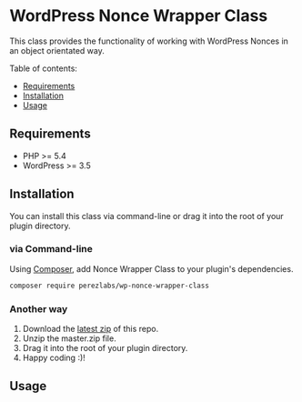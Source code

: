 # WordPress Nonce Wrapper Class

This class provides the functionality of working with WordPress Nonces in an object orientated way.

Table of contents:
 * [Requirements](#requirements)
 * [Installation](#installation)
 * [Usage](#usage)

## Requirements

* PHP >= 5.4
* WordPress >= 3.5

## Installation

You can install this class via command-line or drag it into the root of your plugin directory.

### via Command-line

Using [Composer](https://getcomposer.org/), add Nonce Wrapper Class to your plugin's dependencies.

```sh
composer require perezlabs/wp-nonce-wrapper-class
```

### Another way

1. Download the [latest zip](https://github.com/perezlabs/wp-nonce-wrapper-class/archive/master.zip) of this repo.
2. Unzip the master.zip file.
3. Drag it into the root of your plugin directory.
4. Happy coding :)!

## Usage